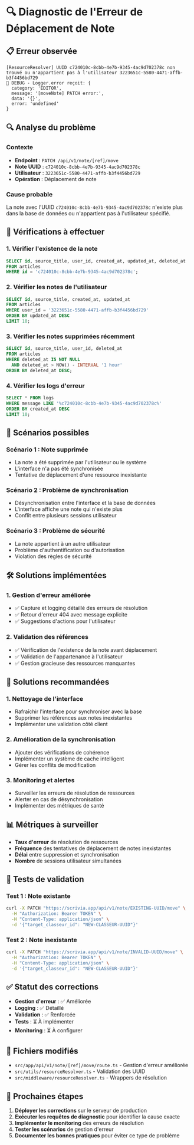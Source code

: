 # 🔍 Diagnostic de l'Erreur de Déplacement de Note

## 📋 **Erreur observée**

```
[ResourceResolver] UUID c724010c-8cbb-4e7b-9345-4ac9d702378c non trouvé ou n'appartient pas à l'utilisateur 3223651c-5580-4471-affb-b3f4456bd729
🔧 DEBUG - Logger.error reçoit: {
  category: 'EDITOR',
  message: '[moveNote] PATCH error:',
  data: '{}',
  error: 'undefined'
}
```

## 🔍 **Analyse du problème**

### **Contexte**
- **Endpoint** : `PATCH /api/v1/note/[ref]/move`
- **Note UUID** : `c724010c-8cbb-4e7b-9345-4ac9d702378c`
- **Utilisateur** : `3223651c-5580-4471-affb-b3f4456bd729`
- **Opération** : Déplacement de note

### **Cause probable**
La note avec l'UUID `c724010c-8cbb-4e7b-9345-4ac9d702378c` n'existe plus dans la base de données ou n'appartient pas à l'utilisateur spécifié.

## 🔧 **Vérifications à effectuer**

### **1. Vérifier l'existence de la note**
```sql
SELECT id, source_title, user_id, created_at, updated_at, deleted_at
FROM articles 
WHERE id = 'c724010c-8cbb-4e7b-9345-4ac9d702378c';
```

### **2. Vérifier les notes de l'utilisateur**
```sql
SELECT id, source_title, created_at, updated_at
FROM articles 
WHERE user_id = '3223651c-5580-4471-affb-b3f4456bd729'
ORDER BY updated_at DESC 
LIMIT 10;
```

### **3. Vérifier les notes supprimées récemment**
```sql
SELECT id, source_title, user_id, deleted_at
FROM articles 
WHERE deleted_at IS NOT NULL
  AND deleted_at > NOW() - INTERVAL '1 hour'
ORDER BY deleted_at DESC;
```

### **4. Vérifier les logs d'erreur**
```sql
SELECT * FROM logs 
WHERE message LIKE '%c724010c-8cbb-4e7b-9345-4ac9d702378c%'
ORDER BY created_at DESC 
LIMIT 10;
```

## 🚨 **Scénarios possibles**

### **Scénario 1 : Note supprimée**
- La note a été supprimée par l'utilisateur ou le système
- L'interface n'a pas été synchronisée
- Tentative de déplacement d'une ressource inexistante

### **Scénario 2 : Problème de synchronisation**
- Désynchronisation entre l'interface et la base de données
- L'interface affiche une note qui n'existe plus
- Conflit entre plusieurs sessions utilisateur

### **Scénario 3 : Problème de sécurité**
- La note appartient à un autre utilisateur
- Problème d'authentification ou d'autorisation
- Violation des règles de sécurité

## 🛠️ **Solutions implémentées**

### **1. Gestion d'erreur améliorée**
- ✅ Capture et logging détaillé des erreurs de résolution
- ✅ Retour d'erreur 404 avec message explicite
- ✅ Suggestions d'actions pour l'utilisateur

### **2. Validation des références**
- ✅ Vérification de l'existence de la note avant déplacement
- ✅ Validation de l'appartenance à l'utilisateur
- ✅ Gestion gracieuse des ressources manquantes

## 🔄 **Solutions recommandées**

### **1. Nettoyage de l'interface**
- Rafraîchir l'interface pour synchroniser avec la base
- Supprimer les références aux notes inexistantes
- Implémenter une validation côté client

### **2. Amélioration de la synchronisation**
- Ajouter des vérifications de cohérence
- Implémenter un système de cache intelligent
- Gérer les conflits de modification

### **3. Monitoring et alertes**
- Surveiller les erreurs de résolution de ressources
- Alerter en cas de désynchronisation
- Implémenter des métriques de santé

## 📊 **Métriques à surveiller**

- **Taux d'erreur** de résolution de ressources
- **Fréquence** des tentatives de déplacement de notes inexistantes
- **Délai** entre suppression et synchronisation
- **Nombre** de sessions utilisateur simultanées

## 🧪 **Tests de validation**

### **Test 1 : Note existante**
```bash
curl -X PATCH "https://scrivia.app/api/v1/note/EXISTING-UUID/move" \
  -H "Authorization: Bearer TOKEN" \
  -H "Content-Type: application/json" \
  -d '{"target_classeur_id": "NEW-CLASSEUR-UUID"}'
```

### **Test 2 : Note inexistante**
```bash
curl -X PATCH "https://scrivia.app/api/v1/note/INVALID-UUID/move" \
  -H "Authorization: Bearer TOKEN" \
  -H "Content-Type: application/json" \
  -d '{"target_classeur_id": "NEW-CLASSEUR-UUID"}'
```

## ✅ **Statut des corrections**

- **Gestion d'erreur** : ✅ Améliorée
- **Logging** : ✅ Détaillé
- **Validation** : ✅ Renforcée
- **Tests** : ⏳ À implémenter
- **Monitoring** : ⏳ À configurer

## 🔗 **Fichiers modifiés**

- `src/app/api/v1/note/[ref]/move/route.ts` - Gestion d'erreur améliorée
- `src/utils/resourceResolver.ts` - Validation des UUID
- `src/middleware/resourceResolver.ts` - Wrappers de résolution

## 🚀 **Prochaines étapes**

1. **Déployer les corrections** sur le serveur de production
2. **Exécuter les requêtes de diagnostic** pour identifier la cause exacte
3. **Implémenter le monitoring** des erreurs de résolution
4. **Tester les scénarios** de gestion d'erreur
5. **Documenter les bonnes pratiques** pour éviter ce type de problème
